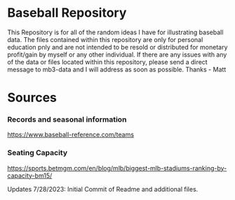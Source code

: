 # Baseball Repository
This Repository is for all of the random ideas I have for illustrating baseball data.
The files contained within this repository are only for personal education pnly and are not intended to be resold or distributed for monetary profit/gain by myself or any other individual.
If there are any issues with any of the data or files located within this repository, please send a direct message to mb3-data and I will address as soon as possible.
Thanks - Matt

# Sources
### Records and seasonal information
https://www.baseball-reference.com/teams
### Seating Capacity
https://sports.betmgm.com/en/blog/mlb/biggest-mlb-stadiums-ranking-by-capacity-bm15/

Updates 7/28/2023:
Initial Commit of Readme and additional files.
